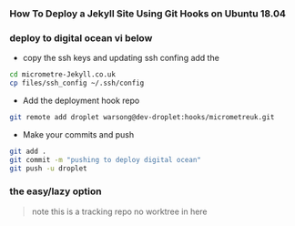 ### How To Deploy a Jekyll Site Using Git Hooks on Ubuntu 18.04
### deploy to digital ocean vi below

- copy the ssh keys and updating ssh confing add the 

```bash
cd micrometre-Jekyll.co.uk
cp files/ssh_config ~/.ssh/config 
```

- Add the deployment hook repo

```bash
git remote add droplet warsong@dev-droplet:hooks/micrometreuk.git
```

- Make your commits and push  

```bash
git add .
git commit -m "pushing to deploy digital ocean"
git push -u droplet	
```

### the easy/lazy option 

> note this is a tracking repo no worktree in here 

